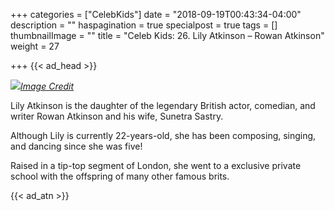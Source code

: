 +++
categories = ["CelebKids"]
date = "2018-09-19T00:43:34-04:00"
description = ""
haspagination = true
specialpost = true
tags = []
thumbnailImage = ""
title = "Celeb Kids: 26. Lily Atkinson – Rowan Atkinson"
weight = 27

+++
{{< ad_head >}}

![](/uploads/2.jpg)[_Image Credit_](http://americanupbeat.com/kids-of-famous-parents-where-are-they-now/2/)

Lily Atkinson is the daughter of the legendary British actor, comedian, and writer Rowan Atkinson and his wife, Sunetra Sastry.

Although Lily is currently 22-years-old, she has been composing, singing, and dancing since she was five!

Raised in a tip-top segment of London, she went to a exclusive private school with the offspring of many other famous brits.

{{< ad_atn >}}